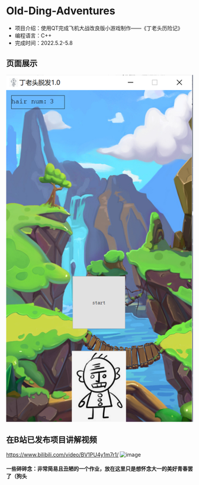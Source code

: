 # Old-Ding-Adventures
- 项目介绍：使用QT完成飞机大战改良版小游戏制作——《丁老头历险记》
- 编程语言：C++
- 完成时间：2022.5.2-5.8

## 页面展示
![image](src/im/界面.png)

## 在B站已发布项目讲解视频
https://www.bilibili.com/video/BV1PU4y1m7r1/
![image](src/im/B站.png)

#### 一些碎碎念：非常简易且丑陋的一个作业，放在这里只是想怀念大一的美好青春罢了（狗头
